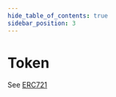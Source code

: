 ```yaml
---
hide_table_of_contents: true
sidebar_position: 3
---
```


# Token

See [ERC721](/market/hierarchy/ERC721/token/)
